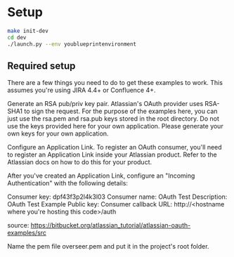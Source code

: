 # Setup

```bash
make init-dev
cd dev
./launch.py --env youblueprintenvironment
```

## Required setup

There are a few things you need to do to get these examples to work. This assumes you're using JIRA 4.4+ or Confluence 4+.

Generate an RSA pub/priv key pair. Atlassian's OAuth provider uses RSA-SHA1 to sign the request. For the purpose of the examples here, you can just use the rsa.pem and rsa.pub keys stored in the root directory. Do not use the keys provided here for your own application. Please generate your own keys for your own application.

Configure an Application Link. To register an OAuth consumer, you'll need to register an Application Link inside your Atlassian product. Refer to the Atlassian docs on how to do this for your product.

After you've created an Application Link, configure an "Incoming Authentication" with the following details:

 Consumer key:          dpf43f3p2l4k3l03
 Consumer name:         OAuth Test
 Description:           OAuth Test Example
 Public key:            <paste the contents of rsa.pub>
 Consumer callback URL: http://<hostname where you're hosting this code>/auth

source: https://bitbucket.org/atlassian_tutorial/atlassian-oauth-examples/src

Name the pem file overseer.pem and put it in the project's root folder.